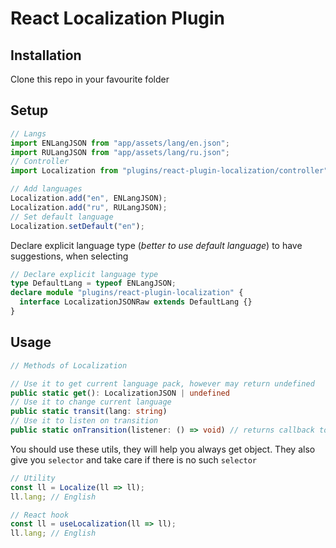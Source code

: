 # React Localization Plugin

## Installation

Clone this repo in your favourite folder

## Setup

```js
// Langs
import ENLangJSON from "app/assets/lang/en.json";
import RULangJSON from "app/assets/lang/ru.json";
// Controller
import Localization from "plugins/react-plugin-localization/controller";

// Add languages
Localization.add("en", ENLangJSON);
Localization.add("ru", RULangJSON);
// Set default language
Localization.setDefault("en");
```

Declare explicit language type (_better to use default language_) to have suggestions, when selecting

```ts
// Declare explicit language type
type DefaultLang = typeof ENLangJSON;
declare module "plugins/react-plugin-localization" {
  interface LocalizationJSONRaw extends DefaultLang {}
}
```

## Usage

```ts
// Methods of Localization

// Use it to get current language pack, however may return undefined
public static get(): LocalizationJSON | undefined
// Use it to change current language
public static transit(lang: string)
// Use it to listen on transition
public static onTransition(listener: () => void) // returns callback to remove the listener
```

You should use these utils, they will help you always get object. They also give you `selector` and take care if there is no such `selector`

```ts
// Utility
const ll = Localize(ll => ll);
ll.lang; // English

// React hook
const ll = useLocalization(ll => ll);
ll.lang; // English
```
